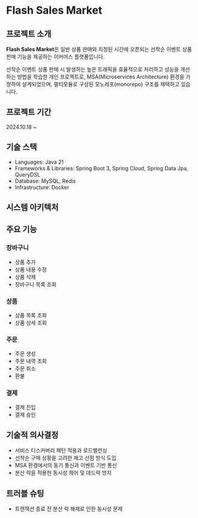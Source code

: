 # Flash Sales Market
## 프로젝트 소개
**Flash Sales Market**은 일반 상품 판매와 지정된 시간에 오픈되는 선착순 이벤트 상품 판매 기능을 제공하는 이커머스 플랫폼입니다.

선착순 이벤트 상품 판매 시 발생하는 높은 트래픽을 효율적으로 처리하고 성능을 개선하는 방법을 학습한 개인 프로젝트로, MSA(Microservices Architecture) 환경을 가정하여 설계되었으며, 멀티모듈로 구성된 모노레포(monorepo) 구조를 채택하고 있습니다.
## 프로젝트 기간
2024.10.18 ~

## 기술 스택
- Languages: Java 21
- Frameworks & Libraries: Spring Boot 3, Spring Cloud, Spring Data Jpa, QueryDSL
- Database: MySQL, Redis
- Infrastructure: Docker
## 시스템 아키텍처
## 주요 기능
### 장바구니
- 상품 추가
- 상품 내용 수정
- 상품 삭제
- 장바구니 목록 조회
### 상품
- 상품 목록 조회
- 상품 상세 조회
### 주문
- 주문 생성
- 주문 내역 조회
- 주문 취소
- 환불
### 결제
- 결제 진입
- 결제 승인
## 기술적 의사결정
- 서비스 디스커버리 패턴 적용과 로드밸런싱
- 선착순 구매 상황을 고려한 재고 선점 방식 도입
- MSA 환경에서의 동기 통신과 이벤트 기반 통신
- 분산 락을 적용한 동시성 제어 및 데드락 방지
## 트러블 슈팅
- 트랜잭션 종료 전 분산 락 해제로 인한 동시성 문제


